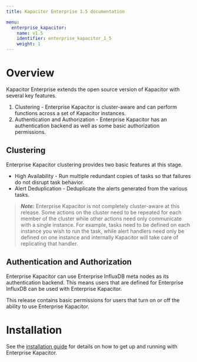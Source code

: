```yaml
---
title: Kapacitor Enterprise 1.5 documentation

menu:
  enterprise_kapacitor:
    name: v1.5
    identifier: enterprise_kapacitor_1_5
    weight: 1
---
```


# Overview

Kapacitor Enterprise extends the open source version of Kapacitor with several key features.

1. Clustering - Enterprise Kapacitor is cluster-aware and can perform functions across a set of Kapacitor instances.
2. Authentication and Authorization - Enterprise Kapacitor has an authentication backend as well as some basic authorization permissions.


## Clustering

Enterprise Kapacitor clustering provides two basic features at this stage.

* High Availability - Run multiple redundant copies of tasks so that failures do not disrupt task behavior.
* Alert Deduplication - Deduplicate the alerts generated from the various tasks.

> ***Note:*** Enterprise Kapacitor is not completely cluster-aware at this release.
Some actions on the cluster need to be repeated for each member of the cluster while other actions need only communicate with a single instance.
For example, tasks need to be defined on each instance you wish to run the task, while alert handlers need only be defined on one instance and internally Kapacitor will take care of replicating that handler.


## Authentication and Authorization

Enterprise Kapacitor can use Enterprise InfluxDB meta nodes as its authentication backend.
This means users that are defined for Enterprise InfluxDB can be used with Enterprise Kapacitor.

This release contains basic permissions for users that turn on or off the ability to use Enterprise Kapacitor.


# Installation

See the [installation guide](/enterprise_kapacitor/v1.5/introduction/installation_guide/) for details on how to get up and running with Enterprise Kapacitor.
